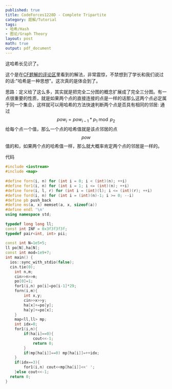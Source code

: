 ```yaml
---
published: true
title: CodeForces1228D - Complete Tripartite
category: 题解/Tutorial
tags: 
- 哈希/Hash
- 图论/Graph Theory
layout: post
math: true
output: pdf_document
---
```


这哈希长见识了。

<!-- more -->

这个是在[CF题解的评论区](https://codeforces.com/blog/entry/70162?#comment-546551)里看到的解法，非常震惊，不禁想到了学长和我们说过的话:"哈希是一种思想"。这次真的是体会到了。

思路：定义给了这么多，其实就是把完全二分图的概念扩展成了完全三分图。有一点很重要的性质，就是如果两个点的直接连接的点是一样的话那么这两个点必定属于同一个集合，这样就可以用哈希的方法快速判断两个点是否具有相同的邻居: 通过$$pow_i=pow_{i-1}*p_1 \bmod p_2$$给每个点一个值，那么一个点的哈希值就是该点邻居的点$$pow$$值的和，如果两个点的哈希值一样，那么就大概率肯定两个点的邻居是一样的。

代码
```cpp
#include <iostream>
#include <map>
 
#define forn(i, n) for (int i = 0; i < (int)(n); ++i)
#define for1(i, n) for (int i = 1; i <= (int)(n); ++i)
#define fore(i, l, r) for (int i = (int)(l); i <= (int)(r); ++i)
#define ford(i, n) for (int i = (int)(n)-1; i >= 0; --i)
#define pb push_back
#define ms(a, x) memset(a, x, sizeof(a))
#define endl '\n'
using namespace std;
 
typedef long long ll;
const int INF = 0x3f3f3f3f;
typedef pair<int, int> pii;
 
const int N=1e5+5;
ll po[N],ha[N];
const int mod=1e9+7; 
int main() {
  ios::sync_with_stdio(false);
  cin.tie(0);
    int n,m;
    cin>>n>>m;
    po[0]=1;
    for1(i,n) po[i]=po[i-1]*29;
    forn(i,m){
        int x,y;
        cin>>x>>y;
        ha[x]+=po[y];
        ha[y]+=po[x];
    }
    map<ll,ll> mp;
    int idx=0;
    for1(i,n){
        if(ha[i]==0){
            cout<<-1;
            return 0;
        }
        if(mp[ha[i]]==0) mp[ha[i]]=++idx;
    }
    if(idx==3){
        for1(i,n) cout<<mp[ha[i]]<<' ';
    }else cout<<-1;
  return 0;
}
```